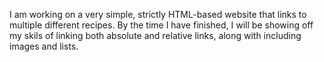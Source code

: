 I am working on a very simple, strictly HTML-based website that links to multiple different recipes. By the time I have finished, I will be showing off my skils of linking both absolute and relative links, along with including images and lists. 